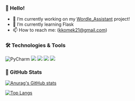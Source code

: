 ### 👋 Hello!

- 🔭 I’m currently working on my [Wordle_Assistant](https://github.com/krystianpietryka/Wordle_Assistant) project! 
- 🌱 I’m currently learning Flask
- 📫 How to reach me: (kkomek21@gmail.com)

### 🛠️ Technologies & Tools
![PyCharm](https://img.shields.io/badge/VSCODE-informational?style=flat&logo=visual%20studio%20code&logoColor=ffffff&color=2bbc8a&labelcolor=black)
![](https://img.shields.io/badge/Code-Python-informational?style=flat&logo=python&logoColor=white&color=2bbc8a) 
![](https://img.shields.io/badge/OS-Linux-informational?style=flat&logo=linux&logoColor=white&color=2bbc8a)
![](https://img.shields.io/badge/Shell-Bash-informational?style=flat&logo=gnu-bash&logoColor=white&color=2bbc8a)
![](https://img.shields.io/badge/Code-TSQL-2bbc8a)


### 📜 GitHub Stats
[![Anurag's GitHub stats](https://github-readme-stats.vercel.app/api?username=krystianpietryka&theme=vue-dark&count_private=true&show_icons=true&hide_title=true)](https://github.com/anuraghazra/github-readme-stats)

[![Top Langs](https://github-readme-stats.vercel.app/api/top-langs/?username=krystianpietryka&theme=vue-dark&layout=compact&hide_title=true)](https://github.com/anuraghazra/github-readme-stats)
